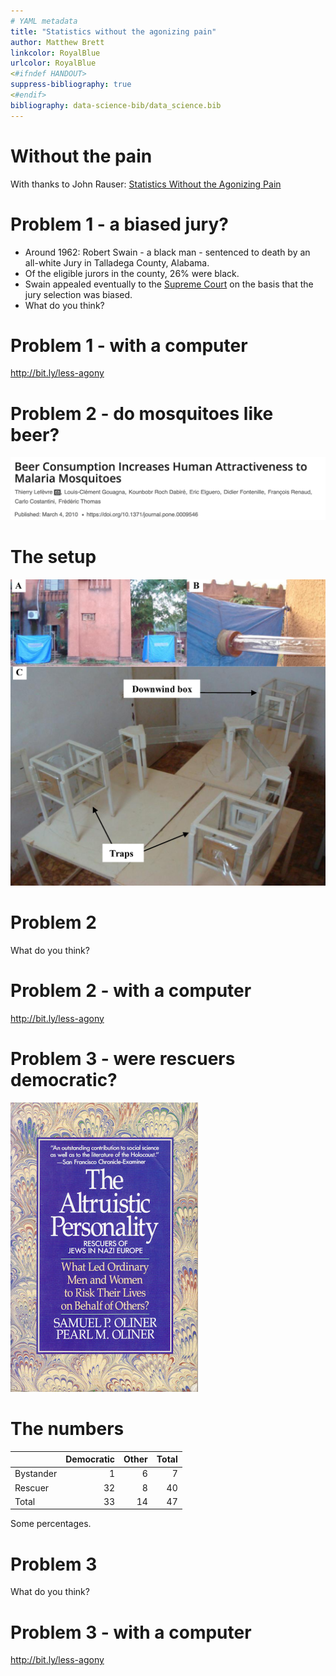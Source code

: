 ```yaml
---
# YAML metadata
title: "Statistics without the agonizing pain"
author: Matthew Brett
linkcolor: RoyalBlue
urlcolor: RoyalBlue
<#ifndef HANDOUT>
suppress-bibliography: true
<#endif>
bibliography: data-science-bib/data_science.bib
---
```


# Without the pain

With thanks to John Rauser: [Statistics Without the Agonizing Pain](https://www.youtube.com/watch?v=5Dnw46eC-0o)

# Problem 1 - a biased jury?

* Around 1962: Robert Swain - a black man - sentenced to death
  by an all-white Jury in Talladega County, Alabama.
* Of the eligible jurors in the county, 26% were black.
* Swain appealed eventually to the [Supreme
  Court](https://en.wikipedia.org/wiki/Swain_v._Alabama) on the
  basis that the jury selection was biased.
* What do you think?

# Problem 1 - with a computer

<http://bit.ly/less-agony>

# Problem 2 - do mosquitoes like beer?

![](images/mosquito_banner.png)

# The setup

![](images/mosquito_setup.png)

# Problem 2

What do you think?

# Problem 2 - with a computer

<http://bit.ly/less-agony>

# Problem 3 - were rescuers democratic?

![](images/oliner1988cover.jpg)

# The numbers

|           |Democratic|Other| Total |
|:----------|---------:|----:|------:|
| Bystander |         1|    6|     7 |
| Rescuer   |        32|    8|    40 |
| Total     |        33|   14|    47 |

Some percentages.

# Problem 3

What do you think?

# Problem 3 - with a computer

<http://bit.ly/less-agony>
